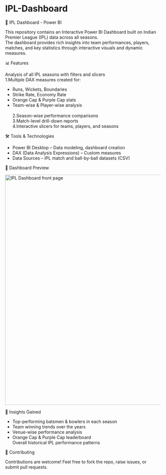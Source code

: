 # IPL-Dashboard
🏏 IPL Dashboard - Power BI

This repository contains an Interactive Power BI Dashboard built on Indian Premier League (IPL) data across all seasons.<br>
The dashboard provides rich insights into team performances, players, matches, and key statistics through interactive visuals and dynamic measures.


📊 Features <br>

Analysis of all IPL seasons with filters and slicers<br>
1.Multiple DAX measures created for:<br>
   - Runs, Wickets, Boundaries<br>
   - Strike Rate, Economy Rate<br>
   - Orange Cap & Purple Cap stats<br>
   - Team-wise & Player-wise analysis<br><br>
2.Season-wise performance comparisons<br>
3.Match-level drill-down reports<br>
4.Interactive slicers for teams, players, and seasons


🛠️ Tools & Technologies

- Power BI Desktop – Data modeling, dashboard creation<br>
- DAX (Data Analysis Expressions) – Custom measures<br>
- Data Sources – IPL match and ball-by-ball datasets (CSV)


📸 Dashboard Preview

<img width="1336" height="743" alt="IPL Dashboard front page" src="https://github.com/user-attachments/assets/7d3d1b50-bb81-4a46-a2ce-1c9a628fedf8" /><br>


📌 Insights Gained

- Top-performing batsmen & bowlers in each season<br>
- Team winning trends over the years<br>
- Venue-wise performance analysis<br>
- Orange Cap & Purple Cap leaderboard<br>
Overall historical IPL performance patterns


🤝 Contributing

Contributions are welcome! Feel free to fork the repo, raise issues, or submit pull requests.
